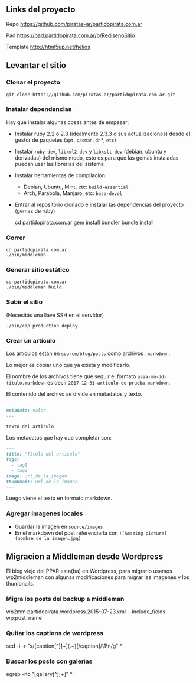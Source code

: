 ## Links del proyecto

Repo https://github.com/piratas-ar/partidopirata.com.ar

Pad https://pad.partidopirata.com.ar/p/RedisenoSitio

Template http://html5up.net/helios

## Levantar el sitio

### Clonar el proyecto

    git clone https://github.com/piratas-ar/partidopirata.com.ar.git

### Instalar dependencias

Hay que instalar algunas cosas antes de empezar:

* Instalar ruby 2.2 o 2.3 (idealmente 2.3.3 o sus actualizaciones) desde
  el gestor de paquetes (`apt`, `pacman`, `dnf`, `etc`)

* Instalar `ruby-dev`, `libxml2-dev` y `libxslt-dev` (debian, ubuntu y
  derivadas) del mismo modo, esto es para que las gemas instaladas
  puedan usar las librerias del sistema

* Instalar herramientas de compilacion:

  * Debian, Ubuntu, Mint, etc: `build-essential`
  * Arch, Parabola, Manjaro, etc: `base-devel`

* Entrar al repositorio clonado e instalar las dependencias del proyecto
  (gemas de ruby)

    cd partidopirata.com.ar
    gem install bundler
    bundle install

### Correr

    cd partidopirata.com.ar
    ./bin/middleman

### Generar sitio estático

    cd partidopirata.com.ar
    ./bin/middleman build

### Subir el sitio

(Necesitás una llave SSH en el servidor)

    ./bin/cap production deploy

### Crear un artículo

Los artículos están en `source/blog/posts` como archivos `.markdown`.

Lo mejor es copiar uno que ya exista y modificarlo.

El nombre de los archivos tiene que seguir el formato
`aaaa-mm-dd-titulo.markdown` es decir `2017-12-31-articulo-de-prueba.markdown`.

El contenido del archivo se divide en metadatos y texto.

```markdown
---
metadato: valor
---

texto del articulo
```

Los metadatos que hay que completar son:

```markdown
---
title: "Titulo del articulo"
tags:
  - tag1
  - tag2
image: url_de_la_imagen
thumbnail: url_de_la_imagen
---
```

Luego viene el texto en formato markdown.

### Agregar imagenes locales

* Guardar la imagen en `source/images`
* En el markdown del post referenciarla con `![Amazing picture](nombre_de_la_imagen.jpg)`

## Migracion a Middleman desde Wordpress

El blog viejo del PPAR esta(ba) en Wordpress, para migrarlo usamos wp2middleman
con algunas modificaciones para migrar las imagenes y los thumbnails.

### Migra los posts del backup a middleman

 wp2mm partidopirata.wordpress.2015-07-23.xml --include_fields wp:post_name


### Quitar los captions de wordpress

 sed -i -r "s/\[caption[^]]+](.+)\[\/caption]/\1\n/g" *

### Buscar los posts con galerias

 egrep -no "\[gallery[^]]+]" *
